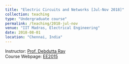 ```yaml
---
title: "Electric Circuits and Networks [Jul-Nov 2018]"
collection: teaching
type: "Undergraduate course"
permalink: /teaching/2018-jul-nov
venue: "IIT Madras, Electrical Engineering"
date: 2018-08-01
location: "Chennai, India"
---
```


Instructor: [Prof. Debdutta Ray](http://www.ee.iitm.ac.in/user/dray/)\
Course Webpage: [EE2015](http://www.ee.iitm.ac.in/vlsi/courses/ee2015_2017/)
